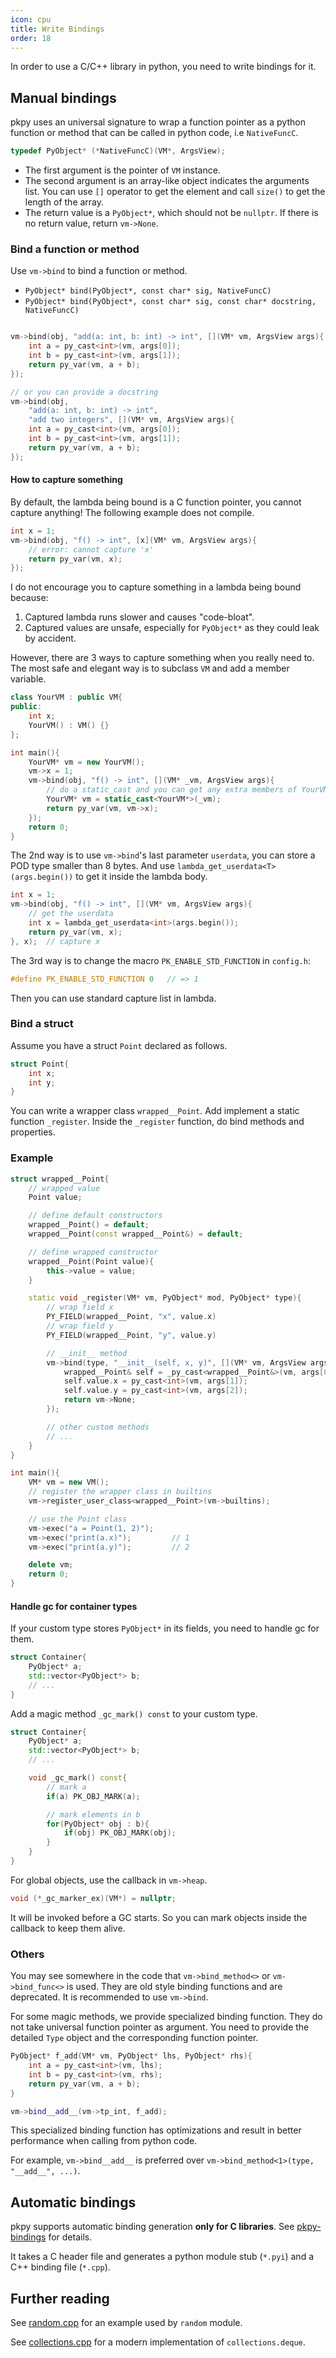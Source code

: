 ```yaml
---
icon: cpu
title: Write Bindings
order: 18
---
```


In order to use a C/C++ library in python, you need to write bindings for it.

## Manual bindings

pkpy uses an universal signature to wrap a function pointer as a python function or method that can be called in python code, i.e `NativeFuncC`.

```cpp
typedef PyObject* (*NativeFuncC)(VM*, ArgsView);
```
+ The first argument is the pointer of `VM` instance.
+ The second argument is an array-like object indicates the arguments list. You can use `[]` operator to get the element and call `size()` to get the length of the array.
+ The return value is a `PyObject*`, which should not be `nullptr`. If there is no return value, return `vm->None`.

### Bind a function or method

Use `vm->bind` to bind a function or method.

+ `PyObject* bind(PyObject*, const char* sig, NativeFuncC)`
+ `PyObject* bind(PyObject*, const char* sig, const char* docstring, NativeFuncC)`

```cpp

vm->bind(obj, "add(a: int, b: int) -> int", [](VM* vm, ArgsView args){
    int a = py_cast<int>(vm, args[0]);
    int b = py_cast<int>(vm, args[1]);
    return py_var(vm, a + b);
});

// or you can provide a docstring
vm->bind(obj,
    "add(a: int, b: int) -> int",
    "add two integers", [](VM* vm, ArgsView args){
    int a = py_cast<int>(vm, args[0]);
    int b = py_cast<int>(vm, args[1]);
    return py_var(vm, a + b);
});
```

#### How to capture something

By default, the lambda being bound is a C function pointer,
you cannot capture anything! The following example does not compile.

```cpp
int x = 1;
vm->bind(obj, "f() -> int", [x](VM* vm, ArgsView args){
    // error: cannot capture 'x'
    return py_var(vm, x);
});
```

I do not encourage you to capture something in a lambda being bound
because:
1. Captured lambda runs slower and causes "code-bloat".
2. Captured values are unsafe, especially for `PyObject*` as they could leak by accident.

However, there are 3 ways to capture something when you really need to.
The most safe and elegant way is to subclass `VM` and add a member variable.

```cpp
class YourVM : public VM{
public:
    int x;
    YourVM() : VM() {}
};

int main(){
    YourVM* vm = new YourVM();
    vm->x = 1;
    vm->bind(obj, "f() -> int", [](VM* _vm, ArgsView args){
        // do a static_cast and you can get any extra members of YourVM
        YourVM* vm = static_cast<YourVM*>(_vm);
        return py_var(vm, vm->x);
    });
    return 0;
}
```

The 2nd way is to use `vm->bind`'s last parameter `userdata`, you can store a POD type smaller than 8 bytes.
And use `lambda_get_userdata<T>(args.begin())` to get it inside the lambda body.

```cpp
int x = 1;
vm->bind(obj, "f() -> int", [](VM* vm, ArgsView args){
    // get the userdata
    int x = lambda_get_userdata<int>(args.begin());
    return py_var(vm, x);
}, x);  // capture x
```

The 3rd way is to change the macro `PK_ENABLE_STD_FUNCTION` in `config.h`:
```cpp
#define PK_ENABLE_STD_FUNCTION 0   // => 1
```

Then you can use standard capture list in lambda.

### Bind a struct

Assume you have a struct `Point` declared as follows.

```cpp
struct Point{
    int x;
    int y;
}
```

You can write a wrapper class `wrapped__Point`. Add implement a static function `_register`.
Inside the `_register` function, do bind methods and properties.

### Example

```cpp
struct wrapped__Point{
    // wrapped value
    Point value;

    // define default constructors
    wrapped__Point() = default;
    wrapped__Point(const wrapped__Point&) = default;

    // define wrapped constructor
    wrapped__Point(Point value){
        this->value = value;
    }

    static void _register(VM* vm, PyObject* mod, PyObject* type){
        // wrap field x
        PY_FIELD(wrapped__Point, "x", value.x)
        // wrap field y
        PY_FIELD(wrapped__Point, "y", value.y)

        // __init__ method
        vm->bind(type, "__init__(self, x, y)", [](VM* vm, ArgsView args){
            wrapped__Point& self = _py_cast<wrapped__Point&>(vm, args[0]);
            self.value.x = py_cast<int>(vm, args[1]);
            self.value.y = py_cast<int>(vm, args[2]);
            return vm->None;
        });

        // other custom methods
        // ...
    }
}

int main(){
    VM* vm = new VM();
    // register the wrapper class in builtins
    vm->register_user_class<wrapped__Point>(vm->builtins);

    // use the Point class
    vm->exec("a = Point(1, 2)");
    vm->exec("print(a.x)");         // 1
    vm->exec("print(a.y)");         // 2

    delete vm;
    return 0;
}
```

#### Handle gc for container types

If your custom type stores `PyObject*` in its fields, you need to handle gc for them.

```cpp
struct Container{
    PyObject* a;
    std::vector<PyObject*> b;
    // ...
}
```

Add a magic method `_gc_mark() const` to your custom type.

```cpp
struct Container{
    PyObject* a;
    std::vector<PyObject*> b;
    // ...

    void _gc_mark() const{
        // mark a
        if(a) PK_OBJ_MARK(a);

        // mark elements in b
        for(PyObject* obj : b){
            if(obj) PK_OBJ_MARK(obj);
        }
    }
}
```

For global objects, use the callback in `vm->heap`.
```cpp
void (*_gc_marker_ex)(VM*) = nullptr;
```
It will be invoked before a GC starts. So you can mark objects inside the callback to keep them alive.

### Others

You may see somewhere in the code that `vm->bind_method<>` or `vm->bind_func<>` is used.
They are old style binding functions and are deprecated.
It is recommended to use `vm->bind`.

For some magic methods, we provide specialized binding function.
They do not take universal function pointer as argument.
You need to provide the detailed `Type` object and the corresponding function pointer.

```cpp
PyObject* f_add(VM* vm, PyObject* lhs, PyObject* rhs){
    int a = py_cast<int>(vm, lhs);
    int b = py_cast<int>(vm, rhs);
    return py_var(vm, a + b);
}

vm->bind__add__(vm->tp_int, f_add);
```

This specialized binding function has optimizations and result in better performance when calling from python code.

For example, `vm->bind__add__` is preferred over `vm->bind_method<1>(type, "__add__", ...)`.


## Automatic bindings

pkpy supports automatic binding generation **only for C libraries**.
See [pkpy-bindings](https://github.com/blueloveTH/pkpy-bindings) for details.

It takes a C header file and generates a python module stub (`*.pyi`) and a C++ binding file (`*.cpp`).


## Further reading

See [random.cpp](https://github.com/pocketpy/pocketpy/blob/main/src/random.cpp) for an example used by `random` module.

See [collections.cpp](https://github.com/pocketpy/pocketpy/blob/main/src/collections.cpp) for a modern implementation of `collections.deque`.